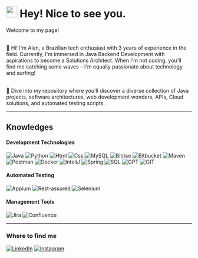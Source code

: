 <h1><img src="https://emojis.slackmojis.com/emojis/images/1531849430/4246/blob-sunglasses.gif?1531849430" width="30"/> Hey! Nice to see you.</h1>


<p>Welcome to my page! 

  </br> 👋 Hi! I'm Alan, a Brazilian tech enthusiast with 3 years of experience in the field. Currently, I'm immersed in Java Backend Development with aspirations to become a Solutions Architect. When I'm not coding, you'll find me catching some waves – I'm equally passionate about technology and surfing!
  
  </br> 🚀 Dive into my repository where you'll discover a diverse collection of Java projects, software architectures, web development wonders, APIs, Cloud solutions, and automated testing scripts.

</p>

<hr>

<h2>Knowledges</h2>

<h4>Development Technologies</h4>
<p>
  <img alt="Java" src="https://img.shields.io/badge/Java-red?logo=openjdk&logoColor=white&style=plastic" />
  <img alt="Python" src="https://img.shields.io/badge/Python-grey?logo=python&logoColor=yellow&style=plastic" />
  <img alt="Html" src="https://img.shields.io/badge/HMTL5-orange?logo=html5&logoColor=white&style=plastic" />
  <img alt="Css" src="https://img.shields.io/badge/CSS3-blue?logo=css3&logoColor=white&style=plastic" />
  <img alt="MySQL" src="https://img.shields.io/badge/MySQL-blue?logo=mysql&logoColor=white&style=plastic" />
  <img alt="Bitrise" src="https://img.shields.io/badge/Bitrise-purple?logo=bitrise&style=plastic" />
  <img alt="Bitbucket" src="https://img.shields.io/badge/Bitbucket-blue?logo=bitbucket&logoColor=white&style=plastic" />
  <img alt="Maven" src="https://img.shields.io/badge/Apache%20Maven-C71A36?logo=Apache%20Maven&logoColor=white&style=plastic" />
  <img alt="Postman" src="https://img.shields.io/badge/Postman-FF6C37?logo=postman&logoColor=white&style=plastic" />
  <img alt="Docker" src="https://img.shields.io/badge/Docker-%230db7ed?logo=docker&logoColor=white&style=plastic" />
  <img alt="InteliJ" src="https://img.shields.io/badge/IntelliJ_IDEA-000000?logo=intellij-idea&logoColor=white&style=plastic" />
  <img alt="Spring" src="https://img.shields.io/badge/Spring-%236DB33F?logo=spring&logoColor=white&style=plastic" />
  <img alt="SQL" src="https://img.shields.io/badge/Microsoft%20SQL%20Server-CC2927?logo=microsoft%20sql%20server&logoColor=white&style=plastic" />
  <img alt="GPT" src="https://img.shields.io/badge/chatGPT-74aa9c?logo=openai&logoColor=white&style=plastic" />
  <img alt="GIT" src="https://img.shields.io/badge/Git-%23F05033?logo=git&logoColor=white&style=plastic" />
</p>

<h4>Automated Testing</h4>
<p>
  <img alt="Appium" src="https://img.shields.io/badge/Appium-purple?logo=Appian&logoColor=white&style=plastic" />
  <img alt="Rest-assured" src="https://img.shields.io/badge/rest-assured-red?logo=rest-assured&logoColor=white&style=plastic" />
  <img alt="Selenium" src="https://img.shields.io/badge/Selenium-green?logo=selenium&logoColor=white&style=plastic" />
</p>

<h4>Management Tools</h4>
<p>
  <img alt="Jira" src="https://img.shields.io/badge/Jira-%230A0FFF?logo=jira&logoColor=white&style=plastic" />
  <img alt="Confluence" src="https://img.shields.io/badge/Confluence-%23172BF4?logo=confluence&logoColor=white&style=plastic" />
</p>

<hr>

<h3>Where to find me</h3>
<p>
  <a href="https://www.linkedin.com/in/alaanlimaa/" target="_blank"><img alt="LinkedIn" src="https://img.shields.io/badge/linkedin-%230077B5.svg?&style=for-the-badge&logo=linkedin&logoColor=white" /></a> 
  <a href="https://www.instagram.com/alaanlimaa?igsh=cjdlbm83cjEyaHZy&utm_source=qr" target="_blank"><img alt="Instagram" src="https://img.shields.io/badge/Instagram-%23E4405F?logo=Instagram&logoColor=white&style=for-the-badge" /></a>
</p>

